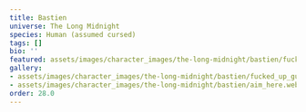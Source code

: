 ```yaml
---
title: Bastien
universe: The Long Midnight
species: Human (assumed cursed)
tags: []
bio: ''
featured: assets/images/character_images/the-long-midnight/bastien/fucked_up_guy_beloved.webp
gallery:
- assets/images/character_images/the-long-midnight/bastien/fucked_up_guy_beloved.webp
- assets/images/character_images/the-long-midnight/bastien/aim_here.webp
order: 28.0
---
```





